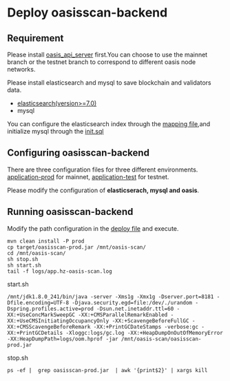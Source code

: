 # Deploy oasisscan-backend

## Requirement
Please install [oasis_api_server](https://github.com/bitcat365/oasis_api_server) first.You can choose to use the mainnet branch or the testnet branch to correspond to different oasis node networks.

Please install elasticsearch and mysql to save blockchain and validators data.

- [elasticsearch(version>=7.0)](https://www.elastic.co/guide/en/elasticsearch/reference/current/index.html)
- mysql

You can configure the elasticsearch index through the [mapping file](mapping/),and initialize mysql through the [init.sql](docs/init.sql)

## Configuring oasisscan-backend
There are three configuration files for three different environments. [application-prod](../src/main/resources/application-prod.yaml) for mainnet, [application-test](../src/main/resources/application-test.yaml) for testnet.

Please modify the configuration of **elasticserach, mysql and oasis**.


## Running oasisscan-backend
Modify the path configuration in the [deploy file](deploy_mainnet.sh) and execute.
```
mvn clean install -P prod
cp target/oasisscan-prod.jar /mnt/oasis-scan/
cd /mnt/oasis-scan/
sh stop.sh
sh start.sh
tail -f logs/app.hz-oasis-scan.log
```

start.sh
```
/mnt/jdk1.8.0_241/bin/java -server -Xms1g -Xmx1g -Dserver.port=8181 -Dfile.encoding=UTF-8 -Djava.security.egd=file:/dev/./urandom -Dspring.profiles.active=prod -Dsun.net.inetaddr.ttl=60 -XX:+UseConcMarkSweepGC -XX:+CMSParallelRemarkEnabled -XX:+UseCMSInitiatingOccupancyOnly -XX:+ScavengeBeforeFullGC -XX:+CMSScavengeBeforeRemark -XX:+PrintGCDateStamps -verbose:gc -XX:+PrintGCDetails -Xloggc:logs/gc.log -XX:+HeapDumpOnOutOfMemoryError -XX:HeapDumpPath=logs/oom.hprof -jar /mnt/oasis-scan/oasisscan-prod.jar
```
stop.sh
```
ps -ef |  grep oasisscan-prod.jar  | awk '{print$2}' | xargs kill
```